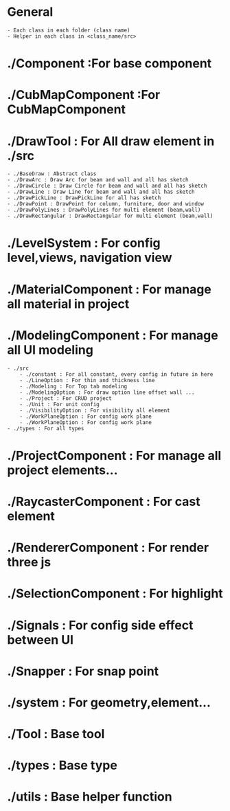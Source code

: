 # General
    - Each class in each folder (class name)
    - Helper in each class in <class_name/src>

# ./Component :For base component  
# ./CubMapComponent :For CubMapComponent 
# ./DrawTool : For All draw element in ./src
    - ./BaseDraw : Abstract class
    - ./DrawArc : Draw Arc for beam and wall and all has sketch 
    - ./DrawCircle : Draw Circle for beam and wall and all has sketch 
    - ./DrawLine : Draw Line for beam and wall and all has sketch 
    - ./DrawPickLine : DrawPickLine for all has sketch 
    - ./DrawPoint : DrawPoint for column, furniture, door and window
    - ./DrawPolyLines : DrawPolyLines for multi element (beam,wall)
    - ./DrawRectangular : DrawRectangular for multi element (beam,wall)
# ./LevelSystem : For config level,views, navigation view
# ./MaterialComponent : For manage all material in project
# ./ModelingComponent : For manage all UI modeling  
    - ./src
        - ./constant : For all constant, every config in future in here
        - ./LineOption : For thin and thickness line
        - ./Modeling : For Top tab modeling
        - ./ModelingOption : For draw option line offset wall ...
        - ./Project : For CRUD project
        - ./Unit : For unit config
        - ./VisibilityOption : For visibility all element
        - ./WorkPlaneOption : For config work plane
        - ./WorkPlaneOption : For config work plane
    - ./types : For all types    
# ./ProjectComponent : For manage all project elements...
# ./RaycasterComponent : For cast element
# ./RendererComponent : For render three js
# ./SelectionComponent : For highlight
# ./Signals : For config side effect between UI 
# ./Snapper : For snap point
# ./system : For geometry,element...
# ./Tool : Base tool
# ./types : Base type
# ./utils : Base helper function
